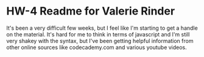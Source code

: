 # HW-4 Readme for Valerie Rinder

It's been a very difficult few weeks, but I feel like I'm starting to get a handle on the material. It's hard for me to think in terms of javascript and I'm still very shakey with the syntax, but I've been getting helpful information from other online sources like codecademy.com and various youtube videos.






